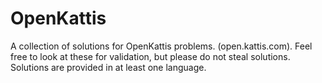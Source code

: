 # OpenKattis
A collection of solutions for OpenKattis problems. (open.kattis.com). Feel free to look at these for validation, but please do not steal solutions. Solutions are provided in at least one language.
